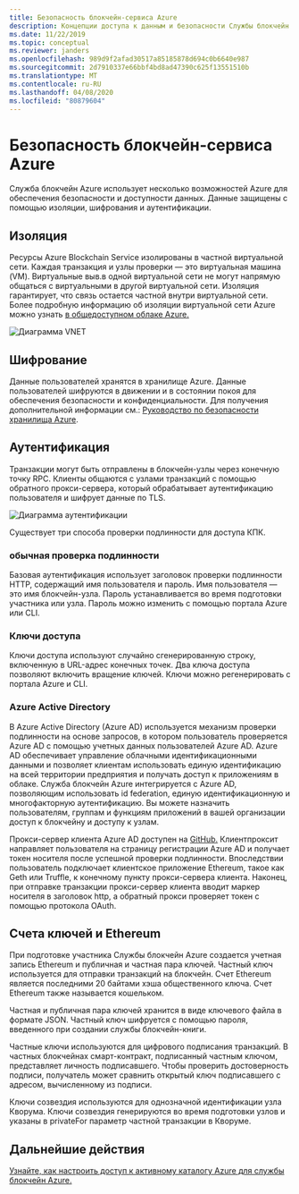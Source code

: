 ```yaml
---
title: Безопасность блокчейн-сервиса Azure
description: Концепции доступа к данным и безопасности Службы блокчейн Azure Blockchain
ms.date: 11/22/2019
ms.topic: conceptual
ms.reviewer: janders
ms.openlocfilehash: 989d9f2afad30517a85185878d694c0b6640e987
ms.sourcegitcommit: 2d7910337e66bbf4bd8ad47390c625f13551510b
ms.translationtype: MT
ms.contentlocale: ru-RU
ms.lasthandoff: 04/08/2020
ms.locfileid: "80879604"
---
```

# <a name="azure-blockchain-service-security"></a>Безопасность блокчейн-сервиса Azure

Служба блокчейн Azure использует несколько возможностей Azure для обеспечения безопасности и доступности данных. Данные защищены с помощью изоляции, шифрования и аутентификации.

## <a name="isolation"></a>Изоляция

Ресурсы Azure Blockchain Service изолированы в частной виртуальной сети. Каждая транзакция и узлы проверки — это виртуальная машина (VM). Виртуальные выв.в одной виртуальной сети не могут напрямую общаться с виртуальными в другой виртуальной сети. Изоляция гарантирует, что связь остается частной внутри виртуальной сети. Более подробную информацию об изоляции виртуальной сети Azure можно узнать [в общедоступном облаке Azure.](../../security/fundamentals/isolation-choices.md#networking-isolation)

![Диаграмма VNET](./media/data-security/vnet.png)

## <a name="encryption"></a>Шифрование

Данные пользователей хранятся в хранилище Azure. Данные пользователей шифруются в движении и в состоянии покоя для обеспечения безопасности и конфиденциальности. Для получения дополнительной информации см.: [Руководство по безопасности хранилища Azure](../../storage/blobs/security-recommendations.md).

## <a name="authentication"></a>Аутентификация

Транзакции могут быть отправлены в блокчейн-узлы через конечную точку RPC. Клиенты общаются с узлами транзакций с помощью обратного прокси-сервера, который обрабатывает аутентификацию пользователя и шифрует данные по TLS.

![Диаграмма аутентификации](./media/data-security/authentication.png)

Существует три способа проверки подлинности для доступа КПК.

### <a name="basic-authentication"></a>обычная проверка подлинности

Базовая аутентификация использует заголовок проверки подлинности HTTP, содержащий имя пользователя и пароль. Имя пользователя — это имя блокчейн-узла. Пароль устанавливается во время подготовки участника или узла. Пароль можно изменить с помощью портала Azure или CLI.

### <a name="access-keys"></a>Ключи доступа

Ключи доступа используют случайно сгенерированную строку, включенную в URL-адрес конечных точек. Два ключа доступа позволяют включить вращение ключей. Ключи можно регенерировать с портала Azure и CLI.

### <a name="azure-active-directory"></a>Azure Active Directory

В Azure Active Directory (Azure AD) используется механизм проверки подлинности на основе запросов, в котором пользователь проверяется Azure AD с помощью учетных данных пользователей Azure AD. Azure AD обеспечивает управление облачными идентификационными данными и позволяет клиентам использовать единую идентификацию на всей территории предприятия и получать доступ к приложениям в облаке. Служба блокчейн Azure интегрируется с Azure AD, позволяющим использовать id federation, единую идентификационную и многофакторную аутентификацию. Вы можете назначить пользователям, группам и функциям приложений в вашей организации доступ к блокчейну и доступу к узлам.

Прокси-сервер клиента Azure AD доступен на [GitHub.](https://github.com/Microsoft/azure-blockchain-connector/releases) Клиентпроксит направляет пользователя на страницу регистрации Azure AD и получает токен носителя после успешной проверки подлинности. Впоследствии пользователь подключает клиентское приложение Ethereum, такое как Geth или Truffle, к конечному пункту прокси-сервера клиента. Наконец, при отправке транзакции прокси-сервер клиента вводит маркер носителя в заголовок http, а обратный прокси проверяет токен с помощью протокола OAuth.

## <a name="keys-and-ethereum-accounts"></a>Счета ключей и Ethereum

При подготовке участника Службы блокчейн Azure создается учетная запись Ethereum и публичная и частная пара ключей. Частный ключ используется для отправки транзакций на блокчейн. Счет Ethereum является последними 20 байтами хэша общественного ключа. Счет Ethereum также называется кошельком.

Частная и публичная пара ключей хранится в виде ключевого файла в формате JSON. Частный ключ шифруется с помощью пароля, введенного при создании службы блокчейн-книги.

Частные ключи используются для цифрового подписания транзакций. В частных блокчейнах смарт-контракт, подписанный частным ключом, представляет личность подписавшего. Чтобы проверить достоверность подписи, получатель может сравнить открытый ключ подписавшего с адресом, вычисленному из подписи.

Ключи созвездия используются для однозначной идентификации узла Кворума. Ключи созвездия генерируются во время подготовки узлов и указаны в privateFor параметр частной транзакции в Кворуме.

## <a name="next-steps"></a>Дальнейшие действия

[Узнайте, как настроить доступ к активному каталогу Azure для службы блокчейн Azure.](configure-aad.md)
